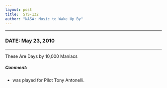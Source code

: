 ```yaml
---
layout: post
title:  STS-132
author: "NASA: Music to Wake Up By"
---
```


----
### DATE: May 23, 2010
----
These Are Days by 10,000 Maniacs

##### Comment:
* was played for Pilot Tony Antonelli.
